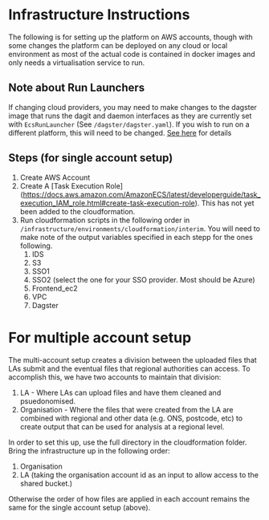 # Infrastructure Instructions
The following is for setting up the platform on 
AWS accounts, though with some changes the platform 
can be deployed on any cloud or local environment 
as most of the actual code is contained in docker 
images and only needs a virtualisation service to run.

## Note about Run Launchers
If changing cloud providers, you may need to make 
changes to the dagster image that runs the dagit 
and daemon interfaces as they are currently 
set with `EcsRunLauncher` 
(See `/dagster/dagster.yaml`). 
If you wish to run on a different platform, this will 
need to be changed. [See here](https://docs.dagster.io/deployment/run-launcher) 
for details

## Steps (for single account setup)

1. Create AWS Account
2. Create A [Task Execution Role] (https://docs.aws.amazon.com/AmazonECS/latest/developerguide/task_execution_IAM_role.html#create-task-execution-role).  This has not yet been added to the cloudformation.
3. Run cloudformation scripts in the following order in `/infrastructure/environments/cloudformation/interim`. You will need to make note of the output variables specified in each stepp for the ones following.
   1. IDS
   2. S3
   3. SSO1
   4. SSO2 (select the one for your SSO provider. Most should be Azure)
   5. Frontend_ec2
   6. VPC
   7. Dagster

# For multiple account setup
The multi-account setup creates a division between the uploaded files that LAs submit and the eventual 
files that regional authorities can access. To accomplish this, we have two accounts to maintain that division:
1. LA - Where LAs can upload files and have them cleaned and psuedonomised.
2. Organisation - Where the files that were created from the LA are combined with regional and other data (e.g. ONS, 
postcode, etc) to create output that can be used for analysis at a regional level.

In order to set this up, use the full directory in the cloudformation folder. Bring the infrastructure up in the following order:
1. Organisation
2. LA (taking the organisation account id as an input to allow access to the shared bucket.)

Otherwise the order of how files are applied in each account remains the same for the single account setup (above).